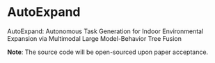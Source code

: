 # AutoExpand
AutoExpand: Autonomous Task Generation for Indoor Environmental Expansion via Multimodal Large Model-Behavior Tree Fusion

**Note**:​ The source code will be open-sourced upon paper acceptance.
